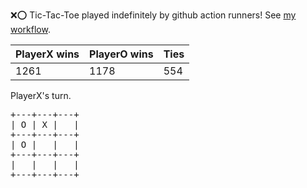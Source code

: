 :x::o: Tic-Tac-Toe played indefinitely by github action runners! See [my workflow](.github/workflows/play.yaml).

|PlayerX wins|PlayerO wins|Ties|
|-|-|-|
|1261|1178|554|

PlayerX's turn.

<pre>
+---+---+---+
| O | X |   |
+---+---+---+
| O |   |   |
+---+---+---+
|   |   |   |
+---+---+---+
</pre>